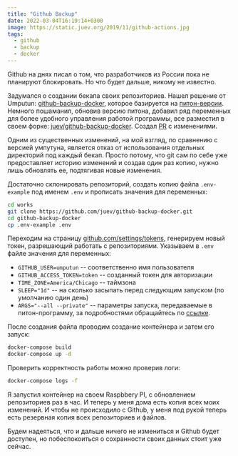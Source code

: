 ```yaml
---
title: "Github Backup"
date: 2022-03-04T16:19:14+0300
image: https://static.juev.org/2019/11/github-actions.jpg
tags: 
  - github
  - backup
  - docker
---
```


Github на днях писал о том, что разработчиков из России пока не планируют блокировать. Но что будет дальше, никому не известно.

Задумался о создании бекапа своих репозиториев. Нашел решение от Umputun: [github-backup-docker](https://github.com/umputun/github-backup-docker), которое базируется на [питон-версии](https://github.com/josegonzalez/python-github-backup). Немного пошаманил, обновив версию питона, добавил ряд переменных для более удобного управления работой программы, все разместил в своем форке: [juev/github-backup-docker](https://github.com/juev/github-backup-docker). Создал [PR](https://github.com/umputun/github-backup-docker/pull/3) с изменениями. 

Одним из существенных изменений, на мой взгляд, по сравнению с версией умпутуна, является отказ от использования отдельных директорий под каждый бекап. Просто потому, что git сам по себе уже предоставляет историю изменений и создав один раз копию, нужно лишь обновлять ее, подтягивая новые изменения.

Достаточно склонировать репозиторий, создать копию файла `.env-example` под именем `.env` и прописать значения для переменных:

```bash
cd works
git clone https://github.com/juev/github-backup-docker.git
cd github-backup-docker
cp .env-example .env
```

Переходим на страницу [github.com/settings/tokens](https://github.com/settings/tokens), генерируем новый токен, разрешающий работать с репозиториями. Указываем в `.env` файле значения для переменных:

* `GITHUB_USER=umputun` -- соответственно имя пользователя
* `GITHUB_ACCESS_TOKEN=token` -- созданный токен для авторизации
* `TIME_ZONE=America/Chicago` -- таймзона
* `SLEEP="1d"` -- на сколько засыпать перед следующим запуском (по умолчанию один день)
* `ARGS="--all --private"` -- параметры запуска, передаваемые в питон-программу, за подробностями обращайтесь по [ссылке](https://github.com/josegonzalez/python-github-backup).

После создания файла проводим создание контейнера и затем его запуск:

```bash
docker-compose build
docker-compose up -d
```

Проверить корректность работы можно проверив логи:

```bash
docker-compose logs -f
```

Я запустил контейнер на своем Raspbbery PI, с обновлением репозиториев раз в час. И теперь у меня дома есть копия всех моих изменений. И чтобы не происходило с Github, у меня под рукой теперь есть резервная копия всех репозиториев и файлов.

Будем надеяться, что и дальше ничего не измениться и Github будет доступен, но побеспокоиться о сохранности своих данных стоит уже сейчас.

